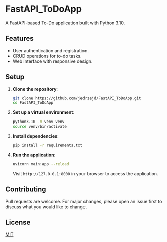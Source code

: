 # FastAPI_ToDoApp

A FastAPI-based To-Do application built with Python 3.10.

## Features

- User authentication and registration.
- CRUD operations for to-do tasks.
- Web interface with responsive design.

## Setup

1. **Clone the repository**:

    ```bash
    git clone https://github.com/jedrzejd/FastAPI_ToDoApp.git
    cd FastAPI_ToDoApp
    ```
2. **Set up a virtual environment**:
    
    ```bash
    python3.10 -m venv venv
    source venv/bin/activate
   ```
3. **Install dependencies**:
    ```bash
    pip install -r requirements.txt
    ```
4. **Run the application**:
    ```bash
    uvicorn main:app --reload
    ```
   
    Visit `http://127.0.0.1:8000` in your browser to access the application.

## Contributing

Pull requests are welcome. For major changes, please open an issue first to discuss what you would like to change.

## License

[MIT](https://choosealicense.com/licenses/mit/)